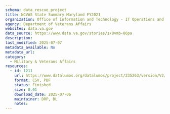 ```yaml
---
schema: data_rescue_project 
title: NCVAS State Summary Maryland FY2021
organization: Office of Information and Technology - IT Operations and Services (ITOPS)
agency: Department of Veterans Affairs
websites: data.va.gov
data_source: https://www.data.va.gov/stories/s/8vmb-86pa
description: 
last_modified: 2025-07-07
metadata_available: No
metadata_url: 
category:
  - Military & Veterans Affairs 
resources:
  - id: 1211
    url: https://www.datalumos.org/datalumos/project/235263/version/V2/view
    format: CSV, PDF
    status: Finished
    size: 0.01
    download_date: 2025-07-06
    maintainer: DRP, DL
    notes: 
---
```

